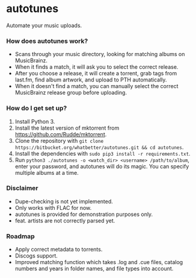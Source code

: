 # autotunes #

Automate your music uploads.

### How does autotunes work? ###

* Scans through your music directory, looking for matching albums on MusicBrainz.
* When it finds a match, it will ask you to select the correct release.
* After you choose a release, it will create a torrent, grab tags from last.fm, find album artwork, and upload to PTH automatically.
* When it doesn't find a match, you can manually select the correct MusicBrainz release group before uploading.

### How do I get set up? ###

1. Install Python 3.
2. Install the latest version of mktorrent from https://github.com/Rudde/mktorrent.
3. Clone the repository with `git clone https://bitbucket.org/whatbetter/autotunes.git && cd autotunes`.
4. Install the dependencies with `sudo pip3 install -r requirements.txt`.
5. Run `python3 ./autotunes -o <watch_dir> <username> /path/to/album`, enter your password, and autotunes will do its magic. You can specify multiple albums at a time.

### Disclaimer ###

* Dupe-checking is not yet implemented.
* Only works with FLAC for now.
* autotunes is provided for demonstration purposes only.
* feat. artists are not correctly parsed yet.

### Roadmap ###

* Apply correct metadata to torrents.
* Discogs support.
* Improved matching function which takes .log and .cue files, catalog numbers and years in folder names, and file types into account.
